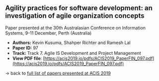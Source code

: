 ## Agility practices for software development: an investigation of agile organization concepts

Paper presented at the 30th Australasian Conference on Information Systems, 9-11 December, Perth (Australia)
- **Authors:** Kevin Kusuma, Shahper Richter and Ramesh Lal
- **Paper ID:** 97
- **Track:** Track 7. Agile IS Development and Project Management
- **View PDF file**: [https://acis2019.io/pdfs/ACIS2019_PaperFIN_097.pdf](https://acis2019.io/pdfs/ACIS2019_PaperFIN_097.pdf)

&rarr; back to [full list of papers presented at ACIS 2019](https://acis2019.io/)